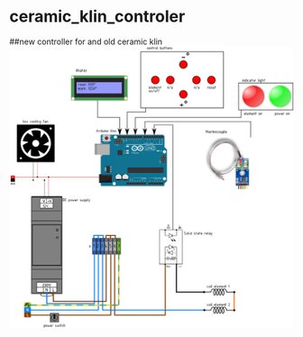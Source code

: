 # ceramic_klin_controler
##new controller for and old ceramic klin
![alt tag](diagram_ceramic_styring.png) 
